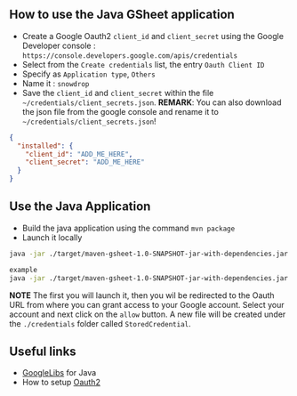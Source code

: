 ## How to use the Java GSheet application

- Create a Google Oauth2 `client_id` and `client_secret` using the Google Developer console : `https://console.developers.google.com/apis/credentials`
- Select from the `Create credentials` list, the entry `Oauth Client ID`
- Specify as `Application type`, `Others`
- Name it : `snowdrop`
- Save the `client_id` and `client_secret` within the file `~/credentials/client_secrets.json`. **REMARK**: You can also download the json file from the google console and rename it
  to `~/credentials/client_secrets.json`!
```json
{
  "installed": {
    "client_id": "ADD_ME_HERE",
    "client_secret": "ADD_ME_HERE"
  }
}
```

## Use the Java Application

- Build the java application using the command `mvn package`
- Launch it locally
```bash
java -jar ./target/maven-gsheet-1.0-SNAPSHOT-jar-with-dependencies.jar SHEET_ID

example
java -jar ./target/maven-gsheet-1.0-SNAPSHOT-jar-with-dependencies.jar 1YcNuI_lzruhhS4P1mIGnklSnLqfVK6SWQu1BRTP8jY4
```  
**NOTE** The first you will launch it, then you wil be redirected to the Oauth URL from where you can grant access
to your Google account. Select your account and next click on the `allow` button. A new file will be created under the `./credentials` folder called
`StoredCredential`.

 
## Useful links

- [GoogleLibs](https://developers.google.com/api-client-library/java/google-api-java-client/setup) for Java
- How to setup [Oauth2](https://developers.google.com/api-client-library/java/google-api-java-client/oauth2)